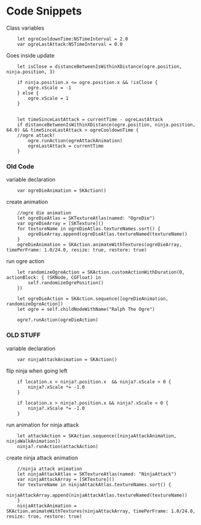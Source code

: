 # Code Snippets


Class variables

		let ogreCooldownTime:NSTimeInterval = 2.0
		var ogreLastAttack:NSTimeInterval = 0.0




Goes inside update


		let isClose = distanceBetweenIsWithinXDistance(ogre.position, ninja.position, 3)

		if ninja.position.x <= ogre.position.x && !isClose {
			ogre.xScale = -1
		} else {
			ogre.xScale = 1
		}


		let timeSinceLastAttack = currentTime - ogreLastAttack
		if distanceBetweenIsWithinXDistance(ogre.position, ninja.position, 64.0) && timeSinceLastAttack > ogreCooldownTime {
		//ogre attack!
			ogre.runAction(ogreAttackAnimation)
			ogreLastAttack = currentTime
		}







### Old Code


variable declaration

		var ogreDieAnimation = SKAction()


create animation



		//ogre die animation
		let ogreDieAtlas = SKTextureAtlas(named: "OgreDie")
		var ogreDieArray = [SKTexture]()
		for textureName in ogreDieAtlas.textureNames.sort() {
			ogreDieArray.append(ogreDieAtlas.textureNamed(textureName))
		}
		ogreDieAnimation = SKAction.animateWithTextures(ogreDieArray, timePerFrame: 1.0/24.0, resize: true, restore: true)




run ogre action


		let randomizeOgreAction = SKAction.customActionWithDuration(0, actionBlock: { (SKNode, CGFloat) in
			self.randomizeOgrePosition()
		})

		let ogreDieAction = SKAction.sequence([ogreDieAnimation, randomizeOgreAction])
		let ogre = self.childNodeWithName("Ralph The Ogre")

		ogre?.runAction(ogreDieAction)







### OLD STUFF


variable declaration


		var ninjaAttackAnimation = SKAction()


flip ninja when going left

		if location.x < ninja?.position.x  && ninja?.xScale > 0 {
			ninja?.xScale *= -1.0
		}

		if location.x > ninja?.position.x && ninja?.xScale < 0 {
			ninja?.xScale *= -1.0
		}




run animation for ninja attack

		let attackAction = SKAction.sequence([ninjaAttackAnimation, ninjaWalkAnimation])
		ninja?.runAction(attackAction)



create ninja attack animation

		//ninja attack animation
		let ninjaAttackAtlas = SKTextureAtlas(named: "NinjaAttack")
		var ninjaAttackArray = [SKTexture]()
		for textureName in ninjaAttackAtlas.textureNames.sort() {
		ninjaAttackArray.append(ninjaAttackAtlas.textureNamed(textureName))
		}
		ninjaAttackAnimation = SKAction.animateWithTextures(ninjaAttackArray, timePerFrame: 1.0/24.0, resize: true, restore: true)